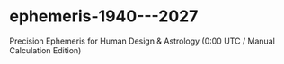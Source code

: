 # ephemeris-1940---2027
Precision Ephemeris for Human Design &amp; Astrology (0:00 UTC / Manual Calculation Edition)
